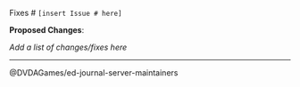 Fixes # `[insert Issue # here]`

**Proposed Changes**:

*Add a list of changes/fixes here*

---

@DVDAGames/ed-journal-server-maintainers
